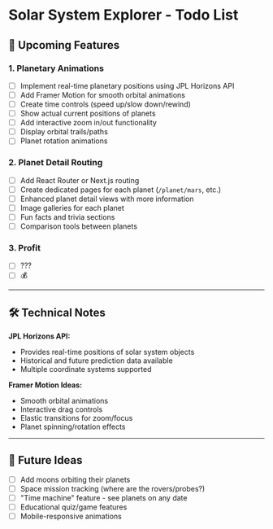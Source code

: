 # Solar System Explorer - Todo List

## 🚀 Upcoming Features

### 1. Planetary Animations

- [ ] Implement real-time planetary positions using JPL Horizons API
- [ ] Add Framer Motion for smooth orbital animations
- [ ] Create time controls (speed up/slow down/rewind)
- [ ] Show actual current positions of planets
- [ ] Add interactive zoom in/out functionality
- [ ] Display orbital trails/paths
- [ ] Planet rotation animations

### 2. Planet Detail Routing

- [ ] Add React Router or Next.js routing
- [ ] Create dedicated pages for each planet (`/planet/mars`, etc.)
- [ ] Enhanced planet detail views with more information
- [ ] Image galleries for each planet
- [ ] Fun facts and trivia sections
- [ ] Comparison tools between planets

### 3. Profit

- [ ] ???
- [ ] 💰

---

## 🛠️ Technical Notes

**JPL Horizons API:**

- Provides real-time positions of solar system objects
- Historical and future prediction data available
- Multiple coordinate systems supported

**Framer Motion Ideas:**

- Smooth orbital animations
- Interactive drag controls
- Elastic transitions for zoom/focus
- Planet spinning/rotation effects

---

## 🎯 Future Ideas

- [ ] Add moons orbiting their planets
- [ ] Space mission tracking (where are the rovers/probes?)
- [ ] "Time machine" feature - see planets on any date
- [ ] Educational quiz/game features
- [ ] Mobile-responsive animations

